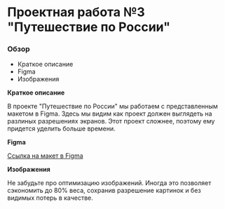 # Проектная работа №3 "Путешествие по России"

### Обзор
* Краткое описание
* Figma
* Изображения

**Краткое описание**

В проекте "Путешествие по России" мы работаем с представленным макетом в Figma. Здесь мы видим как проект должен выглядеть на разлиных разрешениях экранов. Этот проект сложнее, поэтому ему придется уделить больше времени.

**Figma**

[Ссылка на макет в Figma](https://www.figma.com/file/5S2WSbEFL6awjVWJ0NWL8Q/Sprint-3_-Russia-_-desktop-%2B-mobile?type=design&node-id=63326-0&mode=design&t=SrdSTJMLLxgv5aWq-0)

**Изображения**

Не забудьте про оптимизацию изображений. Иногда это позволяет сэкономить до 80% веса, сохранив разрешение картинок и без видимых потерь в качестве. 
